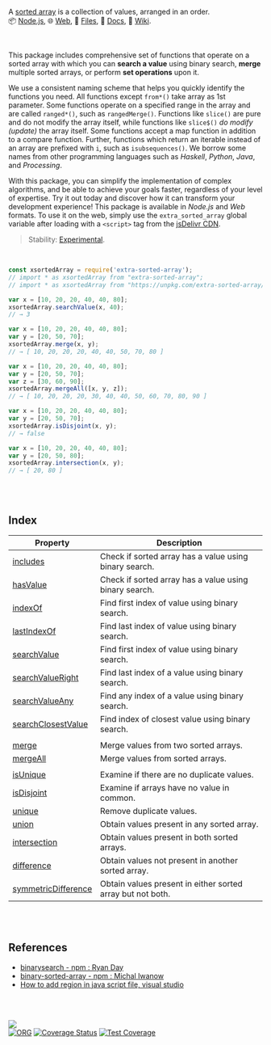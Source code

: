 A [sorted array] is a collection of values, arranged in an order.<br>
📦 [Node.js](https://www.npmjs.com/package/extra-sorted-array),
🌐 [Web](https://www.npmjs.com/package/extra-sorted-array.web),
📜 [Files](https://unpkg.com/extra-sorted-array/),
📰 [Docs](https://nodef.github.io/extra-sorted-array/),
📘 [Wiki](https://github.com/nodef/extra-sorted-array/wiki/).

<br>


This package includes comprehensive set of functions that operate on a sorted
array with which you can **search a value** using binary search, **merge**
multiple sorted arrays, or perform **set operations** upon it.

We use a consistent naming scheme that helps you quickly identify the functions
you need. All functions except `from*()` take array as 1st parameter. Some
functions operate on a specified range in the array and are called `ranged*()`,
such as `rangedMerge()`. Functions like `slice()` are pure and do not modify the
array itself, while functions like `slice$()` *do modify (update)* the array
itself. Some functions accept a map function in addition to a compare function.
Further, functions which return an iterable instead of an array are prefixed
with `i`, such as `isubsequences()`. We borrow some names from other programming
languages such as *Haskell*, *Python*, *Java*, and *Processing*.

With this package, you can simplify the implementation of complex algorithms,
and be able to achieve your goals faster, regardless of your level of expertise.
Try it out today and discover how it can transform your development experience!
This package is available in *Node.js* and *Web* formats. To use it on the web,
simply use the `extra_sorted_array` global variable after loading with a
`<script>` tag from the [jsDelivr CDN].

> Stability: [Experimental](https://www.youtube.com/watch?v=L1j93RnIxEo).

[sorted array]: https://developer.mozilla.org/en-US/docs/Web/JavaScript/Reference/Global_Objects/Array/sort
[jsDelivr CDN]: https://cdn.jsdelivr.net/npm/extra-sorted-array.web/index.js

<br>

```javascript
const xsortedArray = require('extra-sorted-array');
// import * as xsortedArray from "extra-sorted-array";
// import * as xsortedArray from "https://unpkg.com/extra-sorted-array/index.mjs"; (deno)

var x = [10, 20, 20, 40, 40, 80];
xsortedArray.searchValue(x, 40);
// → 3

var x = [10, 20, 20, 40, 40, 80];
var y = [20, 50, 70];
xsortedArray.merge(x, y);
// → [ 10, 20, 20, 20, 40, 40, 50, 70, 80 ]

var x = [10, 20, 20, 40, 40, 80];
var y = [20, 50, 70];
var z = [30, 60, 90];
xsortedArray.mergeAll([x, y, z]);
// → [ 10, 20, 20, 20, 30, 40, 40, 50, 60, 70, 80, 90 ]

var x = [10, 20, 20, 40, 40, 80];
var y = [20, 50, 70];
xsortedArray.isDisjoint(x, y);
// → false

var x = [10, 20, 20, 40, 40, 80];
var y = [20, 50, 80];
xsortedArray.intersection(x, y);
// → [ 20, 80 ]
```

<br>
<br>


## Index

| Property | Description |
|  ----  |  ----  |
| [includes] | Check if sorted array has a value using binary search. |
| [hasValue] | Check if sorted array has a value using binary search. |
| [indexOf] | Find first index of value using binary search. |
| [lastIndexOf] | Find last index of value using binary search. |
| [searchValue] | Find first index of value using binary search. |
| [searchValueRight] | Find last index of a value using binary search. |
| [searchValueAny] | Find any index of a value using binary search. |
| [searchClosestValue] | Find index of closest value using binary search. |
|  |  |
| [merge] | Merge values from two sorted arrays. |
| [mergeAll] | Merge values from sorted arrays. |
|  |  |
| [isUnique] | Examine if there are no duplicate values. |
| [isDisjoint] | Examine if arrays have no value in common. |
| [unique] | Remove duplicate values. |
| [union] | Obtain values present in any sorted array. |
| [intersection] | Obtain values present in both sorted arrays. |
| [difference] | Obtain values not present in another sorted array. |
| [symmetricDifference] | Obtain values present in either sorted array but not both. |


<br>
<br>


## References

- [binarysearch - npm : Ryan Day](https://www.npmjs.com/package/binarysearch)
- [binary-sorted-array - npm : Michal Iwanow](https://www.npmjs.com/package/binary-sorted-array)
- [How to add region in java script file, visual studio](https://stackoverflow.com/a/51550649/1413259)

<br>
<br>

[![](https://img.youtube.com/vi/VnFLMIEZNG8/maxresdefault.jpg)](https://www.youtube.com/watch?v=VnFLMIEZNG8)<br>
[![ORG](https://img.shields.io/badge/org-nodef-green?logo=Org)](https://nodef.github.io)
[![Coverage Status](https://coveralls.io/repos/github/nodef/extra-sorted-array/badge.svg?branch=master)](https://coveralls.io/github/nodef/extra-sorted-array?branch=master)
[![Test Coverage](https://api.codeclimate.com/v1/badges/31b3e3f490532d3bd3d3/test_coverage)](https://codeclimate.com/github/nodef/extra-sorted-array/test_coverage)
<!-- [![DOI](https://zenodo.org/badge/133759104.svg)](https://zenodo.org/badge/latestdoi/133759104) -->


[includes]: https://github.com/nodef/extra-sorted-array/wiki/includes
[hasValue]: https://github.com/nodef/extra-sorted-array/wiki/hasValue
[indexOf]: https://github.com/nodef/extra-sorted-array/wiki/indexOf
[lastIndexOf]: https://github.com/nodef/extra-sorted-array/wiki/lastIndexOf
[searchValue]: https://github.com/nodef/extra-sorted-array/wiki/searchValue
[searchValueRight]: https://github.com/nodef/extra-sorted-array/wiki/searchValueRight
[searchValueAny]: https://github.com/nodef/extra-sorted-array/wiki/searchValueAny
[searchClosestValue]: https://github.com/nodef/extra-sorted-array/wiki/searchClosestValue
[merge]: https://github.com/nodef/extra-sorted-array/wiki/merge
[rangedMerge]: https://github.com/nodef/extra-sorted-array/wiki/rangedMerge
[mergeAll]: https://github.com/nodef/extra-sorted-array/wiki/mergeAll
[isUnique]: https://github.com/nodef/extra-sorted-array/wiki/isUnique
[isDisjoint]: https://github.com/nodef/extra-sorted-array/wiki/isDisjoint
[unique]: https://github.com/nodef/extra-sorted-array/wiki/unique
[union]: https://github.com/nodef/extra-sorted-array/wiki/union
[intersection]: https://github.com/nodef/extra-sorted-array/wiki/intersection
[difference]: https://github.com/nodef/extra-sorted-array/wiki/difference
[symmetricDifference]: https://github.com/nodef/extra-sorted-array/wiki/symmetricDifference
